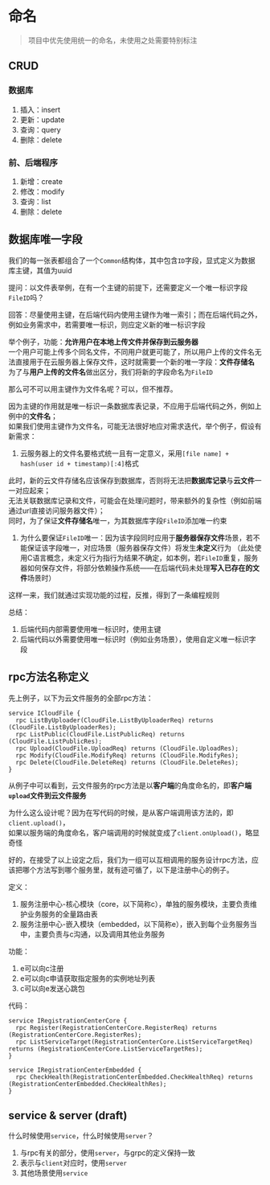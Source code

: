 # 命名

> 项目中优先使用统一的命名，未使用之处需要特别标注

## CRUD

### 数据库

1. 插入：insert
2. 更新：update
3. 查询：query
4. 删除：delete

### 前、后端程序

1. 新增：create
2. 修改：modify
3. 查询：list
4. 删除：delete

## 数据库唯一字段

我们的每一张表都组合了一个`Common`结构体，其中包含`ID`字段，显式定义为数据库主键，其值为uuid

提问：以文件表举例，在有一个主键的前提下，还需要定义一个唯一标识字段`FileID`吗？

回答：尽量使用主键，在后端代码内使用主键作为唯一索引；而在后端代码之外，例如业务需求中，若需要唯一标识，则应定义新的唯一标识字段

举个例子，功能：**允许用户在本地上传文件并保存到云服务器**  
一个用户可能上传多个同名文件，不同用户就更可能了，所以用户上传的文件名无法直接用于在云服务器上保存文件，这时就需要一个新的唯一字段：**文件存储名**  
为了与**用户上传的文件名**做出区分，我们将新的字段命名为`FileID`

那么可不可以用主键作为文件名呢？可以，但不推荐。

因为主键的作用就是唯一标识一条数据库表记录，不应用于后端代码之外，例如上例中的**文件名**；  
如果我们使用主键作为文件名，可能无法很好地应对需求迭代，举个例子，假设有新需求：

1. 云服务器上的文件名要格式统一且有一定意义，采用`[file name] + hash(user id + timestamp)[:4]`格式

此时，新的云文件存储名应该保存到数据库，否则将无法把**数据库记录**与**云文件**一一对应起来；  
无法关联数据库记录和文件，可能会在处理问题时，带来额外的复杂性（例如前端通过url直接访问服务器文件）；  
同时，为了保证**文件存储名**唯一，为其数据库字段`FileID`添加唯一约束

1. 为什么要保证`FileID`唯一：因为该字段同时应用于**服务器保存文件**场景，若不能保证该字段唯一，对应场景（服务器保存文件）将发生**未定义**行为
   （此处使用C语言概念，未定义行为指行为结果不确定，如本例，若`FileID`重复，服务器如何保存文件，将部分依赖操作系统——在后端代码未处理**写入已存在的文件**场景时）

这样一来，我们就通过实现功能的过程，反推，得到了一条编程规则

总结：

1. 后端代码内部需要使用唯一标识时，使用主键
2. 后端代码以外需要使用唯一标识时（例如业务场景），使用自定义唯一标识字段

## rpc方法名称定义

先上例子，以下为云文件服务的全部rpc方法：

```text
service ICloudFile {
  rpc ListByUploader(CloudFile.ListByUploaderReq) returns (CloudFile.ListByUploaderRes);
  rpc ListPublic(CloudFile.ListPublicReq) returns (CloudFile.ListPublicRes);
  rpc Upload(CloudFile.UploadReq) returns (CloudFile.UploadRes);
  rpc Modify(CloudFile.ModifyReq) returns (CloudFile.ModifyRes);
  rpc Delete(CloudFile.DeleteReq) returns (CloudFile.DeleteRes);
}
```

从例子中可以看到，云文件服务的rpc方法是以**客户端**的角度命名的，即**客户端`upload`文件到云文件服务**

为什么这么设计呢？因为在写代码的时候，是从客户端调用该方法的，即`client.upload()`，  
如果以服务端的角度命名，客户端调用的时候就变成了`client.onUpload()`，略显奇怪

好的，在接受了以上设定之后，我们为一组可以互相调用的服务设计rpc方法，应该把哪个方法写到哪个服务里，就有迹可循了，以下是注册中心的例子。

定义：

1. 服务注册中心-核心模块（core，以下简称c），单独的服务模块，主要负责维护业务服务的全量路由表
2. 服务注册中心-嵌入模块（embedded，以下简称e），嵌入到每个业务服务当中，主要负责与c沟通，以及调用其他业务服务

功能：

1. e可以向c注册
2. e可以向c申请获取指定服务的实例地址列表
3. c可以向e发送心跳包

代码：

```text  
service IRegistrationCenterCore {
  rpc Register(RegistrationCenterCore.RegisterReq) returns (RegistrationCenterCore.RegisterRes);
  rpc ListServiceTarget(RegistrationCenterCore.ListServiceTargetReq) returns (RegistrationCenterCore.ListServiceTargetRes);
}

service IRegistrationCenterEmbedded {
  rpc CheckHealth(RegistrationCenterEmbedded.CheckHealthReq) returns (RegistrationCenterEmbedded.CheckHealthRes);
}
```

## service & server (draft)

什么时候使用`service`，什么时候使用`server`？

1. 与rpc有关的部分，使用`server`，与grpc的定义保持一致
2. 表示与`client`对应时，使用`server`
3. 其他场景使用`service`
